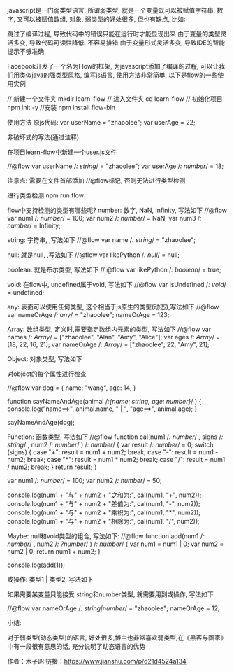 javascript是一门弱类型语言, 所谓弱类型, 就是一个变量既可以被赋值字符串, 数字, 又可以被赋值数组, 对象, 弱类型的好处很多, 但也有缺点, 比如:

跳过了编译过程, 导致代码中的错误只能在运行时才能显现出来
由于变量的类型灵活多变, 导致代码可读性降低, 不容易排错
由于变量形式灵活多变, 导致IDE的智能提示不够准确

Facebook开发了一个名为Flow的框架, 为javascript添加了编译的过程, 可以让我们用类似java的强类型风格, 编写js语言, 使用方法非常简单, 以下是flow的一些使用实例

// 新建一个文件夹
mkdir learn-flow
// 进入文件夹
cd learn-flow
// 初始化项目
npm init -y
//安装
npm install flow-bin

使用方法
原js代码:
var userName = "zhaoolee";
var userAge = 22;

非破坏式的写法(通过注释)

在项目learn-flow中新建一个user.js文件

//@flow
var userName /*: string*/ = "zhaoolee";
var userAge /*: number*/ = 18;


注意点: 需要在文件首部添加 //@flow标记, 否则无法进行类型检测

进行类型检测
npm run flow

flow中支持检测的类型有哪些呢?
number: 数字, NaN, Infinity, 写法如下
//@flow
var num1 /*: number*/ = 100;
var num2 /*: number*/ = NaN;
var num3 /*: number*/ = Infinity;

string: 字符串, ,写法如下
//@flow
var name /*: string*/ = "zhaoolee";

null: 就是null, ,写法如下
//@flow
var likePython /*: null*/ = null;

boolean: 就是布尔类型, 写法如下
// @flow
var likePython /*: boolean*/ = true;

void: 在flow中, undefined属于void, 写法如下
//@flow
var isUndefined /*: void*/ = undefined;

any: 表面可以使用任何类型, 这个相当于js原生的类型(动态),写法如下
//@flow
var nameOrAge /*: any*/ = "zhaoolee";
nameOrAge = 123;

Array: 数组类型, 定义时,需要指定数组内元素的类型, 写法如下
//@flow
var names /*: Array<string>*/ = ["zhaoolee", "Alan", "Amy", "Alice"];
var ages /*: Array<number>*/ = [18, 22, 16, 21];
var nameOrAge /*: Array<any>*/ = ["zhaoolee", 22, "Amy", 21];

Object: 对象类型, 写法如下

对object的每个属性进行检查

//@flow
var dog = {
    name: "wang",
    age: 14,
}

function sayNameAndAge(animal /*:{name: string, age: number}*/ ) {
    console.log("name==>", animal.name, " | ", "age==>", animal.age);
}

sayNameAndAge(dog);

Function: 函数类型, 写法如下
//@flow
function cal(num1 /*: number*/ , signs /*: string*/ , num2 /*: number*/ ) /*: number*/ {
    var result /*: number*/ = 0;
    switch (signs) {
        case "+":
            result = num1 + num2;
            break;
        case "-":
            result = num1 - num2;
            break;
        case "*":
            result = num1 * num2;
            break;
        case "/":
            result = num1 / num2;
            break;
    }
    return result;
}

var num1 /*: number*/ = 100;
var num2 /*: number*/ = 50;

console.log(num1 + "与" + num2 + "之和为:", cal(num1, "+", num2));
console.log(num1 + "与" + num2 + "差值为:", cal(num1, "-", num2));
console.log(num1 + "与" + num2 + "乘积为:", cal(num1, "*", num2));
console.log(num1 + "与" + num2 + "相除为:", cal(num1, "/", num2));

Maybe: null和void类型的组合, 写法如下:
//@flow
function add(num1 /*: number*/ , num2 /*: ?number*/ ) /*: number*/ {
    var num1 = num1 | 0;
    var num2 = num2 | 0;
    return num1 + num2;
}

console.log(add(1));

或操作: 类型1 | 类型2, 写法如下

如果需要某变量只能接受 string和number类型, 就需要用到或操作, 写法如下

//@flow
var nameOrAge /*: string|number*/ = "zhaoolee";
nameOrAge = 12;

小结:

对于弱类型(动态类型)的语言, 好处很多,博主也非常喜欢弱类型,在《黑客与画家》中有一段很有意思的话, 充分说明了动态语言的优势

作者：木子昭
链接：https://www.jianshu.com/p/d21d4524a134
